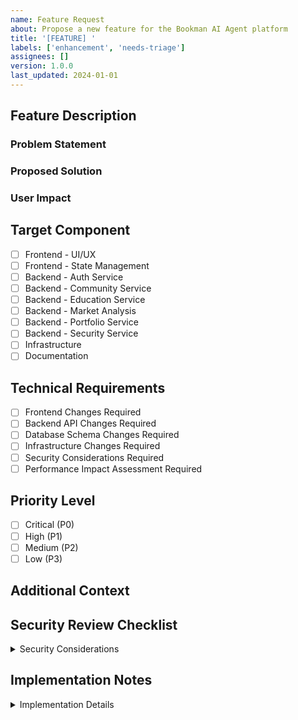 ```yaml
---
name: Feature Request
about: Propose a new feature for the Bookman AI Agent platform
title: '[FEATURE] '
labels: ['enhancement', 'needs-triage']
assignees: []
version: 1.0.0
last_updated: 2024-01-01
---
```


<!-- 
SECURITY NOTICE: Do not include any sensitive data such as API keys, passwords, or personal information in this feature request.
All submitted content will be sanitized and validated for security purposes.
-->

## Feature Description
<!-- Provide a clear and concise description of the proposed feature. Include its purpose and scope. Minimum 50 characters, maximum 2000 characters. -->

### Problem Statement
<!-- Describe the problem this feature will solve -->

### Proposed Solution
<!-- Describe your proposed solution -->

### User Impact
<!-- Explain how this feature will benefit users -->

## Target Component
<!-- Select ONE component that this feature primarily affects -->
- [ ] Frontend - UI/UX
- [ ] Frontend - State Management
- [ ] Backend - Auth Service
- [ ] Backend - Community Service
- [ ] Backend - Education Service
- [ ] Backend - Market Analysis
- [ ] Backend - Portfolio Service
- [ ] Backend - Security Service
- [ ] Infrastructure
- [ ] Documentation

## Technical Requirements
<!-- Check all that apply -->
- [ ] Frontend Changes Required
- [ ] Backend API Changes Required
- [ ] Database Schema Changes Required
- [ ] Infrastructure Changes Required
- [ ] Security Considerations Required
- [ ] Performance Impact Assessment Required

## Priority Level
<!-- Select ONE priority level -->
- [ ] Critical (P0)
- [ ] High (P1)
- [ ] Medium (P2)
- [ ] Low (P3)

## Additional Context
<!-- Add any other context, mockups, or examples about the feature request here -->

## Security Review Checklist
<!-- Required if Security Considerations is checked above -->
<details>
<summary>Security Considerations</summary>

- [ ] Data encryption requirements identified
- [ ] Authentication impact assessed
- [ ] Authorization changes documented
- [ ] Compliance requirements reviewed
</details>

## Implementation Notes
<!-- For internal use -->
<details>
<summary>Implementation Details</summary>

- Related Components:
- Estimated Effort:
- Dependencies:
- Migration Requirements:
</details>

<!-- 
Auto-labeling and assignment will be handled based on:
- Component selection
- Security requirements
- Priority level
-->